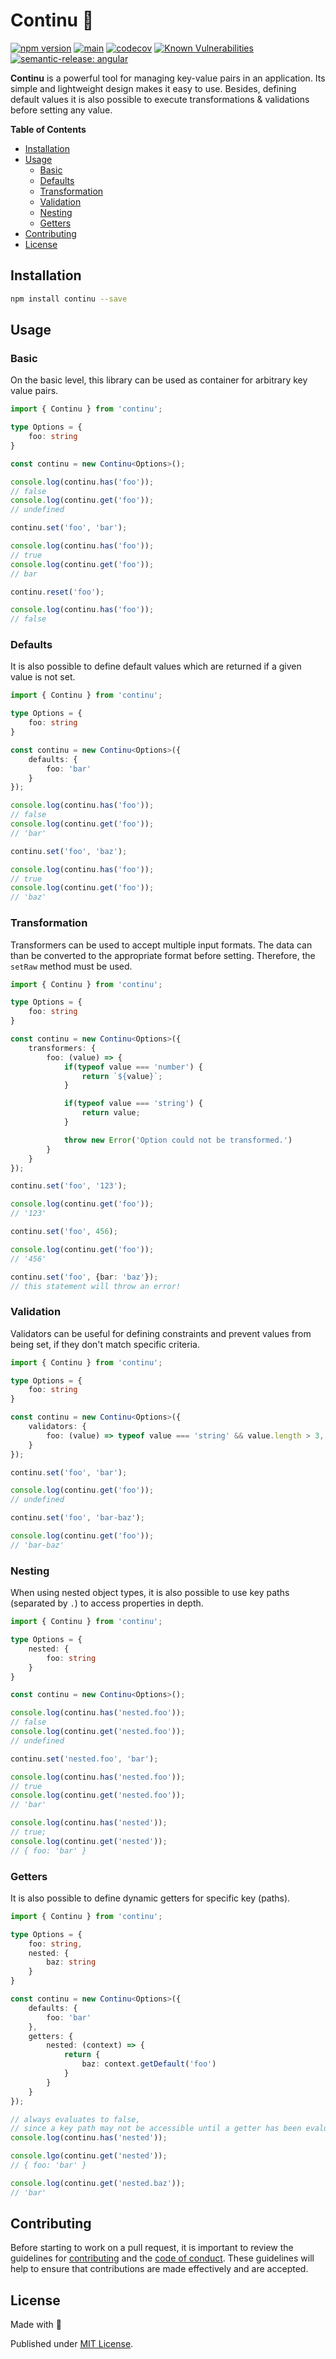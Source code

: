 # Continu 🐯

[![npm version](https://badge.fury.io/js/continu.svg)](https://badge.fury.io/js/continu)
[![main](https://github.com/tada5hi/continu/actions/workflows/main.yml/badge.svg)](https://github.com/tada5hi/continu/actions/workflows/main.yml)
[![codecov](https://codecov.io/gh/tada5hi/continu/branch/master/graph/badge.svg?token=L65RSE7BT1)](https://codecov.io/gh/tada5hi/continu)
[![Known Vulnerabilities](https://snyk.io/test/github/Tada5hi/continu/badge.svg?targetFile=package.json)](https://snyk.io/test/github/Tada5hi/continu?targetFile=package.json)
[![semantic-release: angular](https://img.shields.io/badge/semantic--release-angular-e10079?logo=semantic-release)](https://github.com/semantic-release/semantic-release)

**Continu** is a powerful tool for managing key-value pairs in an application.
Its simple and lightweight design makes it easy to use.
Besides, defining default values it is also possible to execute transformations & validations before setting any value.

**Table of Contents**

- [Installation](#installation)
- [Usage](#usage)
  - [Basic](#basic)
  - [Defaults](#defaults)
  - [Transformation](#transformation)
  - [Validation](#validation)
  - [Nesting](#nesting)
  - [Getters](#getters)
- [Contributing](#contributing)
- [License](#license)

## Installation

```bash
npm install continu --save
```

## Usage

### Basic

On the basic level, this library can be used as container for arbitrary key value pairs.

```typescript
import { Continu } from 'continu';

type Options = {
    foo: string
}

const continu = new Continu<Options>();

console.log(continu.has('foo'));
// false
console.log(continu.get('foo'));
// undefined

continu.set('foo', 'bar');

console.log(continu.has('foo'));
// true
console.log(continu.get('foo'));
// bar

continu.reset('foo');

console.log(continu.has('foo'));
// false
```

### Defaults
It is also possible to define default values which are returned if a given value is not set.

```typescript
import { Continu } from 'continu';

type Options = {
    foo: string
}

const continu = new Continu<Options>({
    defaults: {
        foo: 'bar'
    }
});

console.log(continu.has('foo'));
// false
console.log(continu.get('foo'));
// 'bar'

continu.set('foo', 'baz');

console.log(continu.has('foo'));
// true
console.log(continu.get('foo'));
// 'baz'

```

### Transformation

Transformers can be used to accept multiple input formats.
The data can than be converted to the appropriate format before setting.
Therefore, the `setRaw` method must be used.

```typescript
import { Continu } from 'continu';

type Options = {
    foo: string
}

const continu = new Continu<Options>({
    transformers: {
        foo: (value) => {
            if(typeof value === 'number') {
                return `${value}`;
            }

            if(typeof value === 'string') {
                return value;
            }

            throw new Error('Option could not be transformed.')
        }
    }
});

continu.set('foo', '123');

console.log(continu.get('foo'));
// '123'

continu.set('foo', 456);

console.log(continu.get('foo'));
// '456'

continu.set('foo', {bar: 'baz'});
// this statement will throw an error!
```

### Validation

Validators can be useful for defining constraints and prevent values from being set,
if they don't match specific criteria.

```typescript
import { Continu } from 'continu';

type Options = {
    foo: string
}

const continu = new Continu<Options>({
    validators: {
        foo: (value) => typeof value === 'string' && value.length > 3,
    }
});

continu.set('foo', 'bar');

console.log(continu.get('foo'));
// undefined

continu.set('foo', 'bar-baz');

console.log(continu.get('foo'));
// 'bar-baz'

```

### Nesting

When using nested object types, it is also possible to use key paths (separated by `.`) to
access properties in depth.

```typescript
import { Continu } from 'continu';

type Options = {
    nested: {
        foo: string
    }
}

const continu = new Continu<Options>();

console.log(continu.has('nested.foo'));
// false
console.log(continu.get('nested.foo'));
// undefined

continu.set('nested.foo', 'bar');

console.log(continu.has('nested.foo'));
// true
console.log(continu.get('nested.foo'));
// 'bar'

console.log(continu.has('nested'));
// true;
console.log(continu.get('nested'));
// { foo: 'bar' }
```

### Getters

It is also possible to define dynamic getters for specific key (paths).

```typescript
import { Continu } from 'continu';

type Options = {
    foo: string,
    nested: {
        baz: string
    }
}

const continu = new Continu<Options>({
    defaults: {
        foo: 'bar'
    },
    getters: {
        nested: (context) => {
            return {
                baz: context.getDefault('foo')
            }
        }
    }
});

// always evaluates to false,
// since a key path may not be accessible until a getter has been evaluated.
console.log(continu.has('nested'));

console.lgo(continu.get('nested'));
// { foo: 'bar' }

console.log(continu.get('nested.baz'));
// 'bar'
```

## Contributing

Before starting to work on a pull request, it is important to review the guidelines for
[contributing](./CONTRIBUTING.md) and the [code of conduct](./CODE_OF_CONDUCT.md).
These guidelines will help to ensure that contributions are made effectively and are accepted.

## License

Made with 💚

Published under [MIT License](./LICENSE).
